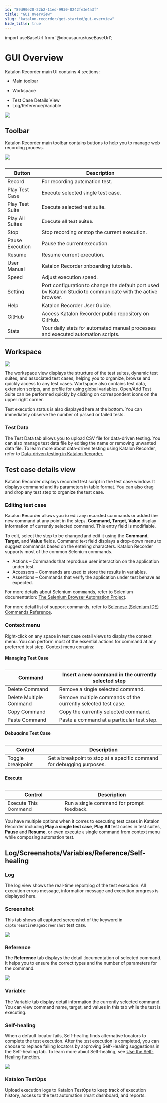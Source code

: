 ```yaml
---
id: "89d90e20-22b2-11ed-9930-0242fe3e4a3f"
title: "GUI Overview"
slug: "katalon-recorder/get-started/gui-overview"
hide_title: true
---
```

import useBaseUrl from '@docusaurus/useBaseUrl';


# <a id="id" class="anchor_top_offset"/><a id="ariaid-title1" class="anchor_top_offset"/>GUI Overview

<p xmlns="http://www.w3.org/1999/xhtml" className="p">Katalon Recorder main UI contains 4 sections:</p> 
<ul xmlns="http://www.w3.org/1999/xhtml" className="ul"><li className="li">Main toolbar</li><li className="li"><p className="p">Workspace</p></li><li className="li">Test Case Details View</li><li className="li">Log/Reference/Variable</li></ul> 
<p xmlns="http://www.w3.org/1999/xhtml" className="p"><img className="image" src={useBaseUrl("/89d4a150-22b2-11ed-9930-0242fe3e4a3f.png")} /></p> 

## <a id="id_1" class="anchor_top_offset"/>Toolbar

<p xmlns="http://www.w3.org/1999/xhtml" className="p">Katalon Recorder main toolbar contains buttons to help you to manage web recording process.</p> 
<p xmlns="http://www.w3.org/1999/xhtml" className="p"><img className="image" src={useBaseUrl("/89d1e230-22b2-11ed-9930-0242fe3e4a3f.png")} /></p> 
<table xmlns="http://www.w3.org/1999/xhtml" className="table"><caption /><colgroup><col /><col /></colgroup><thead className="thead"><tr className><th className="entry anchor_top_offset" id="id_1__entry__1">Button</th><th className="entry anchor_top_offset" id="id_1__entry__2">Description</th></tr></thead><tbody className="tbody"><tr className><td className="entry" headers="id_1__entry__1 id_1__entry__2 ">Record</td><td className="entry" headers="id_1__entry__1 id_1__entry__2 ">For recording automation test.</td></tr><tr className><td className="entry" headers="id_1__entry__1 id_1__entry__2 ">Play Test Case</td><td className="entry" headers="id_1__entry__1 id_1__entry__2 ">Execute selected single test case.</td></tr><tr className><td className="entry" headers="id_1__entry__1 id_1__entry__2 ">Play Test Suite</td><td className="entry" headers="id_1__entry__1 id_1__entry__2 ">Execute selected test suite.</td></tr><tr className><td className="entry" headers="id_1__entry__1 id_1__entry__2 ">Play All Suites</td><td className="entry" headers="id_1__entry__1 id_1__entry__2 ">Execute all test suites.</td></tr><tr className><td className="entry" headers="id_1__entry__1 id_1__entry__2 ">Stop</td><td className="entry" headers="id_1__entry__1 id_1__entry__2 ">Stop recording or stop the current execution.</td></tr><tr className><td className="entry" headers="id_1__entry__1 id_1__entry__2 ">Pause Execution</td><td className="entry" headers="id_1__entry__1 id_1__entry__2 ">Pause the current execution.</td></tr><tr className><td className="entry" headers="id_1__entry__1 id_1__entry__2 ">Resume</td><td className="entry" headers="id_1__entry__1 id_1__entry__2 ">Resume current execution.</td></tr><tr className><td className="entry" headers="id_1__entry__1 id_1__entry__2 ">User Manual</td><td className="entry" headers="id_1__entry__1 id_1__entry__2 ">Katalon Recorder onboarding tutorials.</td></tr><tr className><td className="entry" headers="id_1__entry__1 id_1__entry__2 "> Speed</td><td className="entry" headers="id_1__entry__1 id_1__entry__2 ">Adjust execution speed.</td></tr><tr className><td className="entry" headers="id_1__entry__1 id_1__entry__2 ">Setting</td><td className="entry" headers="id_1__entry__1 id_1__entry__2 ">Port configuration to change the default port used by Katalon Studio to communicate with the active browser.</td></tr><tr className><td className="entry" headers="id_1__entry__1 id_1__entry__2 ">Help</td><td className="entry" headers="id_1__entry__1 id_1__entry__2 ">Katalon Recorder User Guide.</td></tr><tr className><td className="entry" headers="id_1__entry__1 id_1__entry__2 ">GitHub</td><td className="entry" headers="id_1__entry__1 id_1__entry__2 ">Access Katalon Recorder public repository on GitHub.</td></tr><tr className><td className="entry" headers="id_1__entry__1 id_1__entry__2 ">Stats</td><td className="entry" headers="id_1__entry__1 id_1__entry__2 ">Your daily stats for automated manual processes and executed automation scripts. </td></tr></tbody></table> 

## <a id="id_2" class="anchor_top_offset"/>Workspace

<p xmlns="http://www.w3.org/1999/xhtml" className="p"><img className="image" width={350} src={useBaseUrl("/89d0a9b0-22b2-11ed-9930-0242fe3e4a3f.png")} /></p> 
<p xmlns="http://www.w3.org/1999/xhtml" className="p">The workspace view displays the structure of the test suites, dynamic test suites, and associated test cases, helping you to organize, browse and quickly access to any test cases. Workspace also contains test data, extension scripts, and profile for using global variables. Open/Add Test Suite can be performed quickly by clicking on correspondent icons on the upper right corner.</p> 
<p xmlns="http://www.w3.org/1999/xhtml" className="p">Test execution status is also displayed here at the bottom. You can immediately observe the number of passed or failed tests.</p> 

### <a id="id_14" class="anchor_top_offset"/>Test Data

<p xmlns="http://www.w3.org/1999/xhtml" className="p">The <span className="ph uicontrol">Test Data</span> tab allows you to upload CSV file for data-driven testing. You can also manage test data file by editing the name or removing unwanted data file. To learn more about data-driven testing using Katalon Recorder, refer to <a className="xref" href="#">Data-driven testing in Katalon Recorder.</a></p> 

## <a id="id_3" class="anchor_top_offset"/>Test case details view

<p xmlns="http://www.w3.org/1999/xhtml" className="p">Katalon Recorder displays recorded test script in the test case window. It displays command and its parameters in table format. You can also drag and drop any test step to organize the test case.</p> 

### <a id="id_4" class="anchor_top_offset"/>Editing test case

<p xmlns="http://www.w3.org/1999/xhtml" className="p">Katalon Recorder allows you to edit any recorded commands or added the new command at any point in the steps. <strong className="ph b">Command, Target, Value</strong> display information of currently selected command. This entry field is modifiable.</p> 
<p xmlns="http://www.w3.org/1999/xhtml" className="p">To edit, select the step to be changed and edit it using the <strong className="ph b">Command</strong>, <strong className="ph b">Target</strong>, and <strong className="ph b">Value</strong> fields. Command text field displays a drop-down menu to suggest commands based on the entering characters. Katalon Recorder supports most of the common Selenium commands.</p> 
<ul xmlns="http://www.w3.org/1999/xhtml" className="ul"><li className="li">Actions – Commands that reproduce user interaction on the application under test.</li><li className="li">Accessors – Commands are used to store the results in variables.</li><li className="li">Assertions – Commands that verify the application under test behave as expected.</li></ul> 
<p xmlns="http://www.w3.org/1999/xhtml" className="p">For more details about Selenium commands, refer to Selenium documentation: <a className="xref j-external-link" href="http://www.seleniumhq.org/docs/02_selenium_ide.jsp#selenium-commands-selenese" target="_blank">The Selenium Browser Automation Project</a>.</p> 
<p xmlns="http://www.w3.org/1999/xhtml" className="p">For more detail list of support commands, refer to <a className="xref" href="/docs/katalon-recorder/get-your-job-done/automate-scenarios/selenese-selenium-ide-commands-reference">Selenese (Selenium IDE) Commands Reference</a>.</p> 

### <a id="id_5" class="anchor_top_offset"/>Context menu

<p xmlns="http://www.w3.org/1999/xhtml" className="p">Right-click on any space in test case detail views to display the context menu. You can perform most of the essential actions for command at any preferred test step. Context menu contains:</p> 
<h4 xmlns="http://www.w3.org/1999/xhtml" className="title topictitle4 anchor_top_offset" id="id_6">Managing Test Case</h4> 
<table xmlns="http://www.w3.org/1999/xhtml" className="table"><caption /><colgroup><col /><col /></colgroup><thead className="thead"><tr className><th className="entry anchor_top_offset" id="id_6__entry__1">Command</th><th className="entry anchor_top_offset" id="id_6__entry__2">Insert a new command in the currently selected step</th></tr></thead><tbody className="tbody"><tr className><td className="entry" headers="id_6__entry__1 id_6__entry__2 ">Delete Command</td><td className="entry" headers="id_6__entry__1 id_6__entry__2 ">Remove a single selected command.</td></tr><tr className><td className="entry" headers="id_6__entry__1 id_6__entry__2 ">Delete Multiple Command</td><td className="entry" headers="id_6__entry__1 id_6__entry__2 ">Remove multiple commands of the currently selected test case.</td></tr><tr className><td className="entry" headers="id_6__entry__1 id_6__entry__2 ">Copy Command</td><td className="entry" headers="id_6__entry__1 id_6__entry__2 ">Copy the currently selected command.</td></tr><tr className><td className="entry" headers="id_6__entry__1 id_6__entry__2 ">Paste Command</td><td className="entry" headers="id_6__entry__1 id_6__entry__2 ">Paste a command at a particular test step.</td></tr></tbody></table> 
<h4 xmlns="http://www.w3.org/1999/xhtml" className="title topictitle4 anchor_top_offset" id="id_7">Debugging Test Case</h4> 
<table xmlns="http://www.w3.org/1999/xhtml" className="table"><caption /><colgroup><col style={{width: '50%'}} /><col style={{width: '50%'}} /></colgroup><thead className="thead"><tr className><th className="entry anchor_top_offset" id="id_7__entry__1">Control</th><th className="entry anchor_top_offset" id="id_7__entry__2">Description</th></tr></thead><tbody className="tbody"><tr className><td className="entry" headers="id_7__entry__1 id_7__entry__2 ">Toggle breakpoint</td><td className="entry" headers="id_7__entry__1 id_7__entry__2 ">Set a breakpoint to stop at a specific command for debugging purposes.</td></tr></tbody></table> 
<h4 xmlns="http://www.w3.org/1999/xhtml" className="title topictitle4 anchor_top_offset" id="id_8">Execute</h4> 
<table xmlns="http://www.w3.org/1999/xhtml" className="table"><caption /><colgroup><col style={{width: '50%'}} /><col style={{width: '50%'}} /></colgroup><thead className="thead"><tr className><th className="entry anchor_top_offset" id="id_8__entry__1">Control</th><th className="entry anchor_top_offset" id="id_8__entry__2">Description</th></tr></thead><tbody className="tbody"><tr className><td className="entry" headers="id_8__entry__1 id_8__entry__2 ">Execute This Command</td><td className="entry" headers="id_8__entry__1 id_8__entry__2 ">Run a single command for prompt feedback.</td></tr></tbody></table> 
<p xmlns="http://www.w3.org/1999/xhtml" className="p">You have multiple options when it comes to executing test cases in Katalon Recorder including <strong className="ph b">Play a single test case</strong>, <strong className="ph b">Play All</strong> test cases in test suites, <strong className="ph b">Pause</strong> and <strong className="ph b">Resume</strong>, or even execute a single command from context menu while composing automation test.</p> 

## <a id="id_9" class="anchor_top_offset"/>Log/Screenshots/Variables/Reference/Self-healing


### <a id="id_10" class="anchor_top_offset"/>Log

<p xmlns="http://www.w3.org/1999/xhtml" className="p">The log view shows the real-time report/log of the test execution. All execution errors message, information message and execution progress is displayed here.</p> 

### <a id="id_11" class="anchor_top_offset"/>Screenshot

<p xmlns="http://www.w3.org/1999/xhtml" className="p">This tab shows all captured screenshot of the keyword in <code className="ph codeph">captureEntirePageScreenshot</code> test case.</p> 
<p xmlns="http://www.w3.org/1999/xhtml" className="p"><img className="image" src={useBaseUrl("/89d9f880-22b2-11ed-9930-0242fe3e4a3f.png")} /></p> 

### <a id="id_12" class="anchor_top_offset"/>Reference

<p xmlns="http://www.w3.org/1999/xhtml" className="p">The <strong className="ph b">Reference</strong> tab displays the detail documentation of selected command. It helps you to ensure the correct types and the number of parameters for the command.</p> 
<p xmlns="http://www.w3.org/1999/xhtml" className="p"><img className="image" src={useBaseUrl("/89d823c0-22b2-11ed-9930-0242fe3e4a3f.png")} /></p> 

### <a id="id_13" class="anchor_top_offset"/>Variable

<p xmlns="http://www.w3.org/1999/xhtml" className="p">The Variable tab display detail information the currently selected command. You can view command name, target, and values in this tab while the test is executing.</p> 

### <a id="concept-3282" class="anchor_top_offset"/>Self-healing

<p xmlns="http://www.w3.org/1999/xhtml" className="p">When a default locator fails, Self-healing finds alternative locators to complete the test execution. After the test execution is completed, you can choose to replace failing locators by approving Self-Healing suggestions in the <span className="ph uicontrol">Self-healing</span> tab. To learn more about Self-healing, see <a className="xref" href="#">Use the Self-Healing function</a>.</p> 
<p xmlns="http://www.w3.org/1999/xhtml" className="p"><img className="image" src={useBaseUrl("/89cd0030-22b2-11ed-9930-0242fe3e4a3f.png")} /></p> 

### <a id="id_15" class="anchor_top_offset"/>Katalon TestOps

<p xmlns="http://www.w3.org/1999/xhtml" className="p">Upload execution logs to Katalon TestOps to keep track of execution history, access to the test automation smart dashboard, and reports.</p> 
